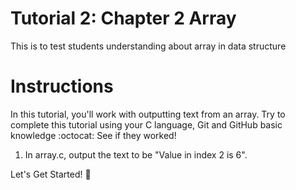 # Tutorial 2: Chapter 2 Array
This is to test students understanding about array in data structure

# Instructions
In this tutorial, you'll work with outputting text from an array. Try to complete this tutorial using your C language, Git and GitHub basic knowledge :octocat: See if they worked!

1. In array.c, output the text to be "Value in index 2 is 6". 

Let's Get Started! :rocket: